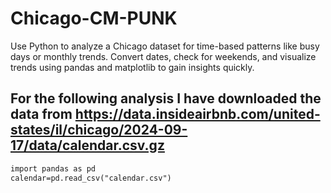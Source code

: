 # Chicago-CM-PUNK
Use Python to analyze a Chicago dataset for time-based patterns like busy days or monthly trends. Convert dates, check for weekends, and visualize trends using pandas and matplotlib to gain insights quickly.
## For the following analysis I have downloaded the data from https://data.insideairbnb.com/united-states/il/chicago/2024-09-17/data/calendar.csv.gz

```diff
import pandas as pd
calendar=pd.read_csv("calendar.csv")
```
